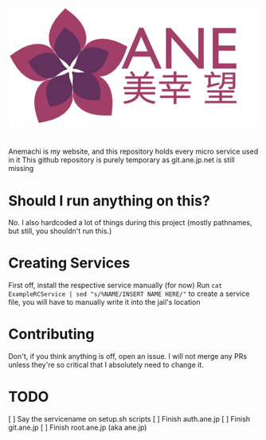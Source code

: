 ![ANE Logo](GalateaCDN/default/images/ane-old-logo.png)

# 
Anemachi is my website, and this repository holds every micro service used in it
This github repository is purely temporary as git.ane.jp.net is still missing

# Should I run anything on this?
No. I also hardcoded a lot of things during this project (mostly pathnames, but still, you shouldn't run this.)

# Creating Services

First off, install the respective service manually (for now)
Run `cat ExampleRCService | sed "s/%NAME/INSERT NAME HERE/"` to create a service file, you will have to manually write it into the jail's location

# Contributing
Don't, if you think anything is off, open an issue.
I will not merge any PRs unless they're so critical that I absolutely need to change it.

# TODO

[ ] Say the servicename on setup.sh scripts
[ ] Finish auth.ane.jp
[ ] Finish git.ane.jp
[ ] Finish root.ane.jp (aka ane.jp)